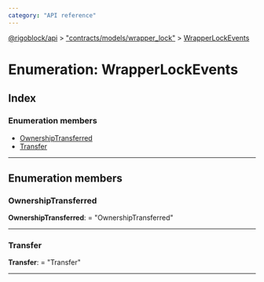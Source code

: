 ```yaml
---
category: "API reference"
---
```



[@rigoblock/api](../quick_start.md) > ["contracts/models/wrapper_lock"](../modules/_contracts_models_wrapper_lock_.md) > [WrapperLockEvents](../enums/_contracts_models_wrapper_lock_.wrapperlockevents.md)

# Enumeration: WrapperLockEvents

## Index

### Enumeration members

* [OwnershipTransferred](_contracts_models_wrapper_lock_.wrapperlockevents.md#ownershiptransferred)
* [Transfer](_contracts_models_wrapper_lock_.wrapperlockevents.md#transfer)

---

## Enumeration members

<a id="ownershiptransferred"></a>

###  OwnershipTransferred

**OwnershipTransferred**:  = "OwnershipTransferred"

___
<a id="transfer"></a>

###  Transfer

**Transfer**:  = "Transfer"

___

